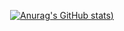 <div align="center">

[![Anurag's GitHub stats](https://github-readme-stats.vercel.app/api?username=yanokohei&show_icons=true&theme=cobalt))](https://github.com/anuraghazra/github-readme-stats)

<div>

<!--
**yanokohei/yanokohei** is a ✨ _special_ ✨ repository because its `README.md` (this file) appears on your GitHub profile.

Here are some ideas to get you started:

- 🔭 I’m currently working on ...
- 🌱 I’m currently learning ...
- 👯 I’m looking to collaborate on ...
- 🤔 I’m looking for help with ...
- 💬 Ask me about ...
- 📫 How to reach me: ...
- 😄 Pronouns: ...
- ⚡ Fun fact: ...
-->

